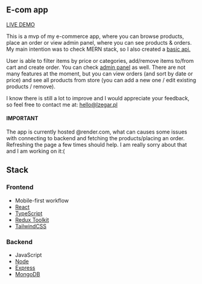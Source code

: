 ## E-com app

[LIVE DEMO](https://lukaasz555-ecom.onrender.com/)

This is a mvp of my e-commerce app, where you can browse products, place an order or view admin panel, where you can see products & orders. My main intention was to check MERN stack, so I also created a [basic api.](https://github.com/lukaasz555/api-ecom)

User is able to filter items by price or categories, add/remove items to/from cart and create order.
You can check [admin panel](https://lukaasz555-ecom.onrender.com/#/admin) as well. There are not many features at the moment, but you can view orders (and sort by date or price) and see all products from store (you can add a new one / edit existing products / remove).

I know there is still a lot to improve and I would appreciate your feedback, so feel free to contact me at:
[hello@lzegar.pl](mailto:hello@lzegar.pl)
#### IMPORTANT
The app is currently hosted @render.com, what can causes some issues with connecting to backend and fetching the products/placing an order. Refreshing the page a few times should help.
I am really sorry about that and I am working on it:(


## Stack

### Frontend
   + Mobile-first workflow
   + [React](https://reactjs.org/)
   + [TypeScript](https://www.typescriptlang.org/docs/)
   + [Redux Toolkit](https://redux-toolkit.js.org/)
   + [TailwindCSS](https://tailwindcss.com/)
 
 

### Backend
   + JavaScript
   + [Node](https://nodejs.org/en/)
   + [Express](https://expressjs.com/)
   + [MongoDB](https://www.mongodb.com/home)

